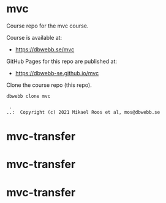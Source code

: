 # mvc

Course repo for the mvc course.

Course is available at:

* https://dbwebb.se/mvc

GitHub Pages for this repo are published at:

* https://dbwebb-se.github.io/mvc

Clone the course repo (this repo).

```
dbwebb clone mvc
```



```
 .
..:  Copyright (c) 2021 Mikael Roos et al, mos@dbwebb.se
```
# mvc-transfer
# mvc-transfer
# mvc-transfer
